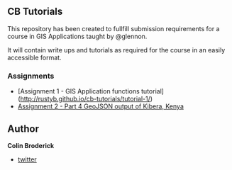 ## CB Tutorials

This repository has been created to fullfill submission requirements for a course in GIS Applications taught by @glennon.

It will contain write ups and tutorials as required for the course in an easily accessible format.

### Assignments

- [Assignment 1 - GIS Application functions tutorial] (http://rustyb.github.io/cb-tutorials/tutorial-1/)
- [Assignment 2 - Part 4 GeoJSON output of Kibera, Kenya](https://github.com/rustyb/cb-tutorials/tree/gh-pages/geojson)


## Author

**Colin Broderick**

- [twitter](http://www.twitter.com/rusty1052) 

